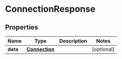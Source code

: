 

# ConnectionResponse


## Properties

Name | Type | Description | Notes
------------ | ------------- | ------------- | -------------
**data** | [**Connection**](Connection.md) |  |  [optional]



